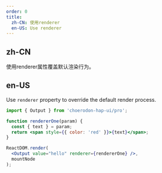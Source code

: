 ```yaml
---
order: 0
title:
  zh-CN: 使用renderer
  en-US: Use renderer
---
```


## zh-CN

使用renderer属性覆盖默认渲染行为。

## en-US

Use `renderer` property to override the default render process.

````jsx
import { Output } from 'choerodon-hap-ui/pro';

function rendererOne(param) {
  const { text } = param;
  return <span style={{ color: 'red' }}>{text}</span>;
}

ReactDOM.render(
  <Output value="hello" renderer={rendererOne} />,
  mountNode
);
````
